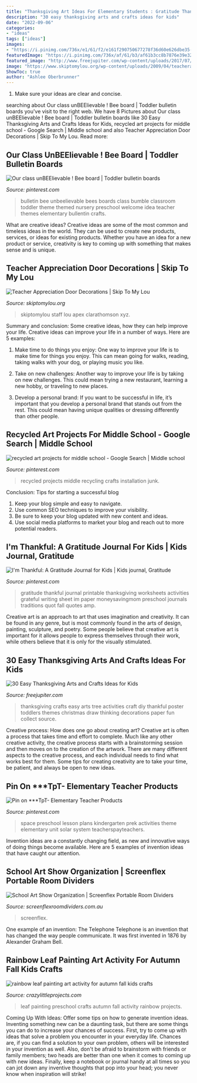 ```yaml
---
title: "Thanksgiving Art Ideas For Elementary Students : Gratitude Thankful Journal Printable Thanksgiving Worksheets Activities Grateful Writing Sheet Im Paper Moneysavingmom Preschool Journals Traditions Quot Fall Quotes Amp"
description: "30 easy thanksgiving arts and crafts ideas for kids"
date: "2022-09-06"
categories:
- "ideas"
tags: ["ideas"]
images:
- "https://i.pinimg.com/736x/e1/61/f2/e161f290750677278f36d60e626dbe35--bee-bulletin-boards-bumble-bees.jpg"
featuredImage: "https://i.pinimg.com/736x/af/61/b3/af61b3cc8b7876e39e3251d2ca096cac.jpg"
featured_image: "http://www.freejupiter.com/wp-content/uploads/2017/07/Easy-Thanksgiving-Arts-and-Crafts-Ideas-for-Kids-14-1.jpg"
image: "https://www.skiptomylou.org/wp-content/uploads/2009/04/teacherappreciationdoor6-1.jpg"
ShowToc: true
author: "Ashlee Oberbrunner"
---
```



1. Make sure your ideas are clear and concise.

	

		
searching about Our class unBEElievable ! Bee board | Toddler bulletin boards you've visit to the right web. We have 8 Pictures about Our class unBEElievable ! Bee board | Toddler bulletin boards like 30 Easy Thanksgiving Arts and Crafts Ideas for Kids, recycled art projects for middle school - Google Search | Middle school and also Teacher Appreciation Door Decorations | Skip To My Lou. Read more:
		
    
## Our Class UnBEElievable ! Bee Board | Toddler Bulletin Boards

<img loading=lazy src="https://i.pinimg.com/736x/e1/61/f2/e161f290750677278f36d60e626dbe35--bee-bulletin-boards-bumble-bees.jpg" onerror="this.onerror=null;this.src='https://tse4.mm.bing.net/th?id=OIP.RrjBVFgdHpcdg7EWZFoWiQHaJ6&amp;pid=15.1';" alt="Our class unBEElievable ! Bee board | Toddler bulletin boards">

_Source: pinterest.com_

>bulletin bee unbeelievable bees boards class bumble classroom toddler theme themed nursery preschool welcome idea teacher themes elementary bullentin crafts. 

	

What are creative ideas?
Creative ideas are some of the most common and timeless ideas in the world. They can be used to create new products, services, or ideas for existing products. Whether you have an idea for a new product or service, creativity is key to coming up with something that makes sense and is unique.

    
## Teacher Appreciation Door Decorations | Skip To My Lou

<img loading=lazy src="https://www.skiptomylou.org/wp-content/uploads/2009/04/teacherappreciationdoor6-1.jpg" onerror="this.onerror=null;this.src='https://tse2.mm.bing.net/th?id=OIP.mWQPh92M7gF80-2OKlVBUwAAAA&amp;pid=15.1';" alt="Teacher Appreciation Door Decorations | Skip To My Lou">

_Source: skiptomylou.org_

>skiptomylou staff lou apex clarathomson xyz. 

	

Summary and conclusion: Some creative ideas, how they can help improve your life.
Creative ideas can improve your life in a number of ways. Here are 5 examples:
1. Make time to do things you enjoy: One way to improve your life is to make time for things you enjoy. This can mean going for walks, reading, taking walks with your dog, or playing music you like.

2. Take on new challenges: Another way to improve your life is by taking on new challenges. This could mean trying a new restaurant, learning a new hobby, or traveling to new places.

3. Develop a personal brand: If you want to be successful in life, it’s important that you develop a personal brand that stands out from the rest. This could mean having unique qualities or dressing differently than other people.


    
## Recycled Art Projects For Middle School - Google Search | Middle School

<img loading=lazy src="https://i.pinimg.com/736x/24/56/88/2456882e6e839dc43abe1c1e2d0ea887--recycled-art-projects-auction-ideas.jpg" onerror="this.onerror=null;this.src='https://tse2.mm.bing.net/th?id=OIP.F6vmQqDMzKccQywIc93izgHaH9&amp;pid=15.1';" alt="recycled art projects for middle school - Google Search | Middle school">

_Source: pinterest.com_

>recycled projects middle recycling crafts installation junk. 

	

Conclusion: Tips for starting a successful blog
1. Keep your blog simple and easy to navigate.
2. Use common SEO techniques to improve your visibility.
3. Be sure to keep your blog updated with new content and ideas.
4. Use social media platforms to market your blog and reach out to more potential readers.

    
## I&#039;m Thankful: A Gratitude Journal For Kids | Kids Journal, Gratitude

<img loading=lazy src="https://i.pinimg.com/736x/f9/d1/f6/f9d1f6d86a3605475c59997a155ccad1--thanksgiving-traditions-thanksgiving-activities.jpg" onerror="this.onerror=null;this.src='https://tse2.mm.bing.net/th?id=OIP.GRdmJd-l-K5m37mJ_qHzjwHaLF&amp;pid=15.1';" alt="I&#039;m Thankful: A Gratitude Journal for Kids | Kids journal, Gratitude">

_Source: pinterest.com_

>gratitude thankful journal printable thanksgiving worksheets activities grateful writing sheet im paper moneysavingmom preschool journals traditions quot fall quotes amp. 

	

Creative art is an approach to art that uses imagination and creativity. It can be found in any genre, but is most commonly found in the arts of design, painting, sculpture, and poetry. Some people believe that creative art is important for it allows people to express themselves through their work, while others believe that it is only for the visually stimulated.

    
## 30 Easy Thanksgiving Arts And Crafts Ideas For Kids

<img loading=lazy src="http://www.freejupiter.com/wp-content/uploads/2017/07/Easy-Thanksgiving-Arts-and-Crafts-Ideas-for-Kids-14-1.jpg" onerror="this.onerror=null;this.src='https://tse3.mm.bing.net/th?id=OIP.LbtFjDyAQ11C2PQK0i4s-gHaLH&amp;pid=15.1';" alt="30 Easy Thanksgiving Arts and Crafts Ideas for Kids">

_Source: freejupiter.com_

>thanksgiving crafts easy arts tree activities craft diy thankful poster toddlers themes christmas draw thinking decorations paper fun collect source. 

	

Creative process: How does one go about creating art?
Creative art is often a process that takes time and effort to complete. Much like any other creative activity, the creative process starts with a brainstorming session and then moves on to the creation of the artwork. There are many different aspects to the creative process, and each individual needs to find what works best for them. Some tips for creating creativity are to take your time, be patient, and always be open to new ideas.

    
## Pin On ***TpT- Elementary Teacher Products

<img loading=lazy src="https://i.pinimg.com/736x/af/61/b3/af61b3cc8b7876e39e3251d2ca096cac.jpg" onerror="this.onerror=null;this.src='https://tse2.mm.bing.net/th?id=OIP.Q0oH7RjgfQY0btf_umUT6gHaLH&amp;pid=15.1';" alt="Pin on ***TpT- Elementary Teacher Products">

_Source: pinterest.com_

>space preschool lesson plans kindergarten prek activities theme elementary unit solar system teacherspayteachers. 

	

Invention ideas are a constantly changing field, as new and innovative ways of doing things become available. Here are 5 examples of invention ideas that have caught our attention.

    
## School Art Show Organization | Screenflex Portable Room Dividers

<img loading=lazy src="https://www.screenflexroomdividers.com.au/wp-content/uploads/2017/10/IMG_1025-2.jpg" onerror="this.onerror=null;this.src='https://tse4.mm.bing.net/th?id=OIP.mVwtLNgCCXVuuybT7z_DRQHaFj&amp;pid=15.1';" alt="School Art Show Organization | Screenflex Portable Room Dividers">

_Source: screenflexroomdividers.com.au_

>screenflex. 

	

One example of an invention: The Telephone
Telephone is an invention that has changed the way people communicate. It was first invented in 1876 by Alexander Graham Bell.

    
## Rainbow Leaf Painting Art Activity For Autumn Fall Kids Crafts

<img loading=lazy src="https://crazylittleprojects.com/wp-content/uploads/2020/08/rainbow-leaf-painting-art-activity-for-autumn-fall-kids-crafts-preschool-198x300.jpg" onerror="this.onerror=null;this.src='https://tse3.mm.bing.net/th?id=OIP.AJ1bLGrSJ2olMnWTdrbekAAAAA&amp;pid=15.1';" alt="rainbow leaf painting art activity for autumn fall kids crafts">

_Source: crazylittleprojects.com_

>leaf painting preschool crafts autumn fall activity rainbow projects. 

	

Coming Up With Ideas: Offer some tips on how to generate invention ideas.
Inventing something new can be a daunting task, but there are some things you can do to increase your chances of success. First, try to come up with ideas that solve a problem you encounter in your everyday life. Chances are, if you can find a solution to your own problem, others will be interested in your invention as well. Also, don't be afraid to brainstorm with friends or family members; two heads are better than one when it comes to coming up with new ideas. Finally, keep a notebook or journal handy at all times so you can jot down any inventive thoughts that pop into your head; you never know when inspiration will strike!

